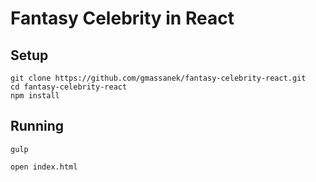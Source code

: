 # Fantasy Celebrity in React

## Setup
```
git clone https://github.com/gmassanek/fantasy-celebrity-react.git
cd fantasy-celebrity-react
npm install
```

## Running
```
gulp
```

```
open index.html
```
